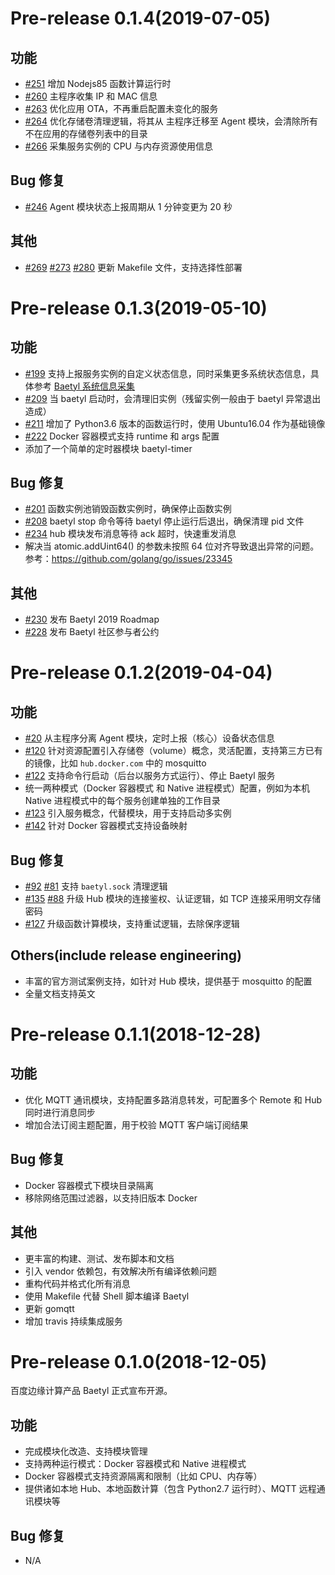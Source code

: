 # Pre-release 0.1.4(2019-07-05)

## 功能

- [#251](https://github.com/baetyl/baetyl/issues/251) 增加 Nodejs85 函数计算运行时
- [#260](https://github.com/baetyl/baetyl/issues/260) 主程序收集 IP 和 MAC 信息
- [#263](https://github.com/baetyl/baetyl/issues/263) 优化应用 OTA，不再重启配置未变化的服务
- [#264](https://github.com/baetyl/baetyl/issues/264) 优化存储卷清理逻辑，将其从 主程序迁移至 Agent 模块，会清除所有不在应用的存储卷列表中的目录
- [#266](https://github.com/baetyl/baetyl/issues/266) 采集服务实例的 CPU 与内存资源使用信息

## Bug 修复

- [#246](https://github.com/baetyl/baetyl/issues/246) Agent 模块状态上报周期从 1 分钟变更为 20 秒

## 其他

- [#269](https://github.com/baetyl/baetyl/issues/269) [#273](https://github.com/baetyl/baetyl/issues/273) [#280](https://github.com/baetyl/baetyl/issues/280) 更新 Makefile 文件，支持选择性部署

# Pre-release 0.1.3(2019-05-10)

## 功能

- [#199](https://github.com/baetyl/baetyl/issues/199) 支持上报服务实例的自定义状态信息，同时采集更多系统状态信息，具体参考 [Baetyl 系统信息采集](./docs/zh-cn/overview/Design.md#system-inspect)
- [#209](https://github.com/baetyl/baetyl/issues/209) 当 baetyl 启动时，会清理旧实例（残留实例一般由于 baetyl 异常退出造成）
- [#211](https://github.com/baetyl/baetyl/issues/211) 增加了 Python3.6 版本的函数运行时，使用 Ubuntu16.04 作为基础镜像
- [#222](https://github.com/baetyl/baetyl/issues/222) Docker 容器模式支持 runtime 和 args 配置
- 添加了一个简单的定时器模块 baetyl-timer

## Bug 修复

- [#201](https://github.com/baetyl/baetyl/issues/201) 函数实例池销毁函数实例时，确保停止函数实例
- [#208](https://github.com/baetyl/baetyl/issues/208) baetyl stop 命令等待 baetyl 停止运行后退出，确保清理 pid 文件
- [#234](https://github.com/baetyl/baetyl/issues/234) hub 模块发布消息等待 ack 超时，快速重发消息
- 解决当 atomic.addUint64() 的参数未按照 64 位对齐导致退出异常的问题。参考：https://github.com/golang/go/issues/23345

## 其他

- [#230](https://github.com/baetyl/baetyl/issues/230) 发布 Baetyl 2019 Roadmap
- [#228](https://github.com/baetyl/baetyl/issues/228) 发布 Baetyl 社区参与者公约

# Pre-release 0.1.2(2019-04-04)

## 功能

- [#20](https://github.com/baetyl/baetyl/issues/20) 从主程序分离 Agent 模块，定时上报（核心）设备状态信息
- [#120](https://github.com/baetyl/baetyl/issues/120) 针对资源配置引入存储卷（volume）概念，灵活配置，支持第三方已有的镜像，比如 `hub.docker.com` 中的 mosquitto
- [#122](https://github.com/baetyl/baetyl/issues/122) 支持命令行启动（后台以服务方式运行）、停止 Baetyl 服务
- 统一两种模式（Docker 容器模式 和 Native 进程模式）配置，例如为本机 Native 进程模式中的每个服务创建单独的工作目录
- [#123](https://github.com/baetyl/baetyl/issues/123) 引入服务概念，代替模块，用于支持启动多实例
- [#142](https://github.com/baetyl/baetyl/issues/142) 针对 Docker 容器模式支持设备映射

## Bug 修复

- [#92](https://github.com/baetyl/baetyl/issues/92) [#81](https://github.com/baetyl/baetyl/issues/81) 支持 `baetyl.sock` 清理逻辑
- [#135](https://github.com/baetyl/baetyl/issues/135) [#88](https://github.com/baetyl/baetyl/issues/88) 升级 Hub 模块的连接鉴权、认证逻辑，如 TCP 连接采用明文存储密码
- [#127](https://github.com/baetyl/baetyl/issues/127) 升级函数计算模块，支持重试逻辑，去除保序逻辑

## Others(include release engineering)

- 丰富的官方测试案例支持，如针对 Hub 模块，提供基于 mosquitto 的配置
- 全量文档支持英文

# Pre-release 0.1.1(2018-12-28)

## 功能

- 优化 MQTT 通讯模块，支持配置多路消息转发，可配置多个 Remote 和 Hub 同时进行消息同步
- 增加合法订阅主题配置，用于校验 MQTT 客户端订阅结果

## Bug 修复

- Docker 容器模式下模块目录隔离
- 移除网络范围过滤器，以支持旧版本 Docker

## 其他

- 更丰富的构建、测试、发布脚本和文档
- 引入 vendor 依赖包，有效解决所有编译依赖问题
- 重构代码并格式化所有消息
- 使用 Makefile 代替 Shell 脚本编译 Baetyl
- 更新 gomqtt
- 增加 travis 持续集成服务

# Pre-release 0.1.0(2018-12-05)

百度边缘计算产品 Baetyl 正式宣布开源。

## 功能

- 完成模块化改造、支持模块管理
- 支持两种运行模式：Docker 容器模式和 Native 进程模式
- Docker 容器模式支持资源隔离和限制（比如 CPU、内存等）
- 提供诸如本地 Hub、本地函数计算（包含 Python2.7 运行时）、MQTT 远程通讯模块等

## Bug 修复

- N/A
